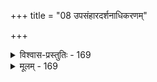 +++
title = "08 उपसंहारदर्शनाधिकरणम्"

+++

<details><summary>विश्वास-प्रस्तुतिः - 169</summary>

169.शक्तौ कर्तृप्रकृत्योरुपकरणगणोपस्थितौ कार्यकृत्त्वं  
तस्मादग्रे सदेकं किमुपकरणयेदित्यसच्छक्तिभेदात्।  
क्षीरायस्कान्तलूतात्रिदशमुनिमुखान्वीक्ष्य तोष्टव्यमस्मिन्  
संकल्पादेव जीवो नुदति निजवपुर्विश्वरूपस्तथेशः॥
</details>

<details><summary>मूलम् - 169</summary>

169.शक्तौ कर्तृप्रकृत्योरुपकरणगणोपस्थितौ कार्यकृत्त्वं  
तस्मादग्रे सदेकं किमुपकरणयेदित्यसच्छक्तिभेदात्।  
क्षीरायस्कान्तलूतात्रिदशमुनिमुखान्वीक्ष्य तोष्टव्यमस्मिन्  
संकल्पादेव जीवो नुदति निजवपुर्विश्वरूपस्तथेशः॥
</details>